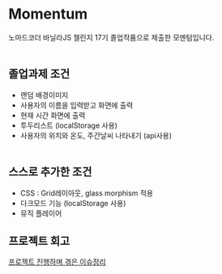 # Momentum
노마드코더 바닐라JS 챌린지 17기 졸업작품으로 제출한 모멘텀입니다.
<br/><br/>

## 졸업과제 조건
- 랜덤 배경이미지
- 사용자의 이름을 입력받고 화면에 출력
- 현재 시간 화면에 출력
- 투두리스트 (localStorage 사용)
- 사용자의 위치와 온도, 주간날씨 나타내기 (api사용)
<br /><br />

## 스스로 추가한 조건
- CSS : Grid레이아웃, glass morphism 적용
- 다크모드 기능 (localStorage 사용)
- 뮤직 플레이어

## 프로젝트 회고
[프로젝트 진행하며 겪은 이슈정리](https://github.com/sukyoungshin/TIL/blob/main/Note/momentum.md)

